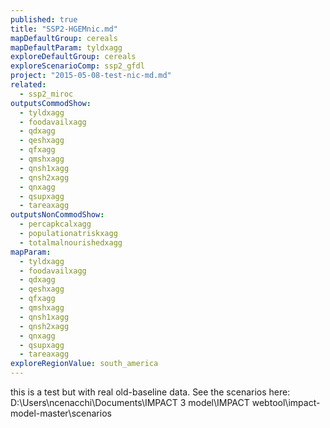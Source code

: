 ```yaml
---
published: true
title: "SSP2-HGEMnic.md"
mapDefaultGroup: cereals
mapDefaultParam: tyldxagg
exploreDefaultGroup: cereals
exploreScenarioComp: ssp2_gfdl
project: "2015-05-08-test-nic-md.md"
related: 
  - ssp2_miroc
outputsCommodShow: 
  - tyldxagg
  - foodavailxagg
  - qdxagg
  - qeshxagg
  - qfxagg
  - qmshxagg
  - qnsh1xagg
  - qnsh2xagg
  - qnxagg
  - qsupxagg
  - tareaxagg
outputsNonCommodShow: 
  - percapkcalxagg
  - populationatriskxagg
  - totalmalnourishedxagg
mapParam: 
  - tyldxagg
  - foodavailxagg
  - qdxagg
  - qeshxagg
  - qfxagg
  - qmshxagg
  - qnsh1xagg
  - qnsh2xagg
  - qnxagg
  - qsupxagg
  - tareaxagg
exploreRegionValue: south_america
---
```




this is a test but with real old-baseline data. See the scenarios here: D:\Users\ncenacchi\Documents\IMPACT 3 model\IMPACT webtool\impact-model-master\scenarios

